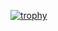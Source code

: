 [![trophy](https://github-profile-trophy.vercel.app/?username=Daniween&rank=S,AAA,AA,A)](https://github.com/Daniween/Daniween)
